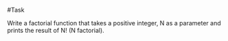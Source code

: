 #Task

Write a factorial function that takes a positive integer, N as a parameter and prints the result of N! (N factorial).

